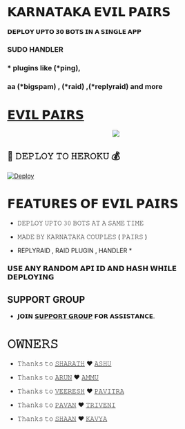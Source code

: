 # 𝗞𝗔𝗥𝗡𝗔𝗧𝗔𝗞𝗔 𝗘𝗩𝗜𝗟 𝗣𝗔𝗜𝗥𝗦

#### 𝗗𝗘𝗣𝗟𝗢𝗬 𝗨𝗣𝗧𝗢 𝟯𝟬 𝗕𝗢𝗧𝗦 𝗜𝗡 𝗔 𝗦𝗜𝗡𝗚𝗟𝗘 𝗔𝗣𝗣 
### SUDO HANDLER 
### * plugins like (*ping), 
### aa (*bigspam) , (*raid) ,(*replyraid) and more
# [𝗘𝗩𝗜𝗟 𝗣𝗔𝗜𝗥𝗦](t.me/Professor_agora)

<p align="center">
  <img src="https://telegra.ph/file/2870fbaa8bc8d2b41f37f.jpg">
</p>



## 🚀 𝙳𝙴𝙿𝙻𝙾𝚈 𝚃𝙾 𝙷𝙴𝚁𝙾𝙺𝚄 💰

[![Deploy](https://www.herokucdn.com/deploy/button.svg)](https://heroku.com/deploy?template=https://github.com/Agora-OS/EVIL-PAIRS)

# 𝗙𝗘𝗔𝗧𝗨𝗥𝗘𝗦 𝗢𝗙 𝗘𝗩𝗜𝗟 𝗣𝗔𝗜𝗥𝗦

   - 𝙳𝙴𝙿𝙻𝙾𝚈 𝚄𝙿𝚃𝙾 𝟹𝟶 𝙱𝙾𝚃𝚂 𝙰𝚃 𝙰 𝚂𝙰𝙼𝙴 𝚃𝙸𝙼𝙴

   - 𝙼𝙰𝙳𝙴 𝙱𝚈 𝙺𝙰𝚁𝙽𝙰𝚃𝙰𝙺𝙰 𝙲𝙾𝚄𝙿𝙻𝙴𝚂 ( 𝙿𝙰𝙸𝚁𝚂 )

   - REPLYRAID , RAID PLUGIN , HANDLER *


### 𝗨𝗦𝗘 𝗔𝗡𝗬 𝗥𝗔𝗡𝗗𝗢𝗠 𝗔𝗣𝗜 𝗜𝗗 𝗔𝗡𝗗 𝗛𝗔𝗦𝗛 𝗪𝗛𝗜𝗟𝗘 𝗗𝗘𝗣𝗟𝗢𝗬𝗜𝗡𝗚


## SUPPORT GROUP
   - 𝗝𝗢𝗜𝗡 [𝗦𝗨𝗣𝗣𝗢𝗥𝗧 𝗚𝗥𝗢𝗨𝗣](https://t.me/AGORA_SPAM_OFFICIAL) 𝗙𝗢𝗥 𝗔𝗦𝗦𝗜𝗦𝗧𝗔𝗡𝗖𝗘.

#    𝙾𝚆𝙽𝙴𝚁𝚂
   - 𝚃𝚑𝚊𝚗𝚔𝚜 𝚝𝚘 [𝚂𝙷𝙰𝚁𝙰𝚃𝙷](https://t.me/toxic_than_toxiest) ❤︎ [𝙰𝚂𝙷𝚄](https://t.me/agora_professor)

   - 𝚃𝚑𝚊𝚗𝚔𝚜 𝚝𝚘 [𝙰𝚁𝚄𝙽](https://t.me/toxic_than_toxiest) ❤︎ [𝙰𝙼𝙼𝚄](https://t.me/agora_professor) 

   - 𝚃𝚑𝚊𝚗𝚔𝚜 𝚝𝚘 [𝚅𝙴𝙴𝚁𝙴𝚂𝙷](https://t.me/toxic_than_toxiest) ❤︎ [𝙿𝙰𝚅𝙸𝚃𝚁𝙰](https://t.me/agora_professor) 

   - 𝚃𝚑𝚊𝚗𝚔𝚜 𝚝𝚘 [𝙿𝙰𝚅𝙰𝙽](https://t.me/toxic_than_toxiest) ❤︎ [𝚃𝚁𝙸𝚅𝙴𝙽𝙸](https://t.me/agora_professor)
    
   - 𝚃𝚑𝚊𝚗𝚔𝚜 𝚝𝚘 [𝚂𝙷𝙰𝙰𝙽](https://t.me/toxic_than_toxiest) ❤︎ [𝙺𝙰𝚅𝚈𝙰](https://t.me/agora_professor) 
